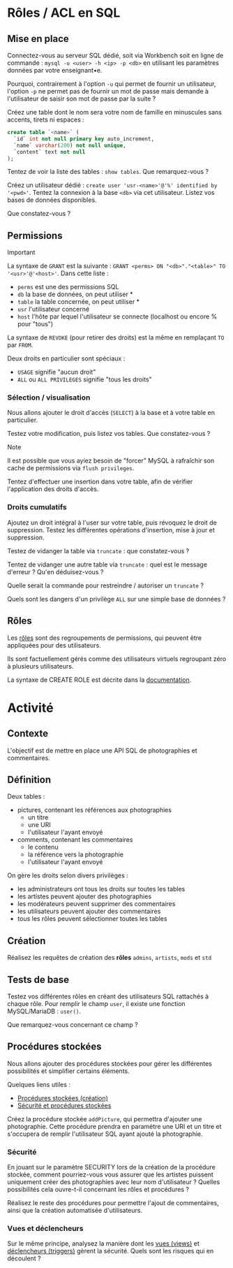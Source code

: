 # Rôles / ACL en SQL

## Mise en place

Connectez-vous au serveur SQL dédié, soit via Workbench soit en ligne de commande : `mysql -u <user> -h <ip> -p <db>` en utilisant les paramètres données par votre enseignant•e.

Pourquoi, contrairement à l'option `-u` qui permet de fournir un utilisateur, l'option `-p` ne permet pas de fournir un mot de passe mais demande à l'utilisateur de saisir son mot de passe par la suite ?

Créez une table dont le nom sera votre nom de famille en minuscules sans accents, tirets ni espaces :

```sql
create table `<name>` (
  `id` int not null primary key auto_increment,
  `name` varchar(200) not null unique,
  `content` text not null
);
```

Tentez de voir la liste des tables : `show tables`. Que remarquez-vous ?

Créez un utilisateur dédié : `create user 'usr-<name>'@'%' identified by '<pwd>'`.
Tentez la connexion à la base `<db>` via cet utilisateur. Listez vos bases de données disponibles.

Que constatez-vous ?

## Permissions

> [!IMPORTANT]
> La syntaxe de `GRANT` est la suivante : `GRANT <perms> ON "<db>"."<table>" TO '<usr>'@'<host>'`.
> Dans cette liste :
> - `perms` est une des permissions SQL
> - `db` la base de données, on peut utiliser *
> - `table` la table concernée, on peut utiliser *
> - `usr` l'utilisateur concerné
> - `host` l'hôte par lequel l'utilisateur se connecte (localhost ou encore % pour "tous")
> 
> La syntaxe de `REVOKE` (pour retirer des droits) est la même en remplaçant `TO` par `FROM`.
>
> Deux droits en particulier sont spéciaux :
> - `USAGE` signifie "aucun droit"
> - `ALL` ou `ALL PRIVILEGES` signifie "tous les droits"

### Sélection / visualisation

Nous allons ajouter le droit d'accès (`SELECT`) à la base et à votre table en particulier.

Testez votre modification, puis listez vos tables. Que constatez-vous ?

> [!NOTE]
> Il est possible que vous ayiez besoin de "forcer" MySQL à rafraîchir son cache de permissions via `flush privileges`.

Tentez d'effectuer une insertion dans votre table, afin de vérifier l'application des droits d'accès.

### Droits cumulatifs

Ajoutez un droit intégral à l'user sur votre table, puis révoquez le droit de suppression.
Testez les différentes opérations d'insertion, mise à jour et suppression.

Testez de vidanger la table via `truncate` : que constatez-vous ?

Tentez de vidanger une autre table via `truncate` : quel est le message d'erreur ? Qu'en déduisez-vous ?

Quelle serait la commande pour restreindre / autoriser un `truncate` ?

Quels sont les dangers d'un privilège `ALL` sur une simple base de données ?

## Rôles

Les [rôles](https://mariadb.com/docs/server/security/user-account-management/roles/roles_overview) sont des regroupements de permissions, qui peuvent être appliquées pour des utilisateurs.

Ils sont factuellement gérés comme des utilisateurs virtuels regroupant zéro à plusieurs utilisateurs.

La syntaxe de CREATE ROLE est décrite dans la [documentation](https://mariadb.com/docs/server/reference/sql-statements/account-management-sql-statements/create-role).

# Activité

## Contexte

L'objectif est de mettre en place une API SQL de photographies et commentaires.

## Définition

Deux tables :
- pictures, contenant les références aux photographies
  - un titre
  - une URI
  - l'utilisateur l'ayant envoyé
- comments, contenant les commentaires
  - le contenu
  - la référence vers la photographie
  - l'utilisateur l'ayant envoyé

On gère les droits selon divers privilèges :
- les administrateurs ont tous les droits sur toutes les tables
- les artistes peuvent ajouter des photographies
- les modérateurs peuvent supprimer des commentaires
- les utilisateurs peuvent ajouter des commentaires
- tous les rôles peuvent sélectionner toutes les tables

## Création

Réalisez les requêtes de création des __rôles__ `admins`, `artists`, `mods` et `std`

## Tests de base

Testez vos différentes rôles en créant des utilisateurs SQL rattachés à chaque rôle. Pour remplir le champ `user`, il existe une fonction MySQL/MariaDB : `user()`.

Que remarquez-vous concernant ce champ ?

## Procédures stockées

Nous allons ajouter des procédures stockées pour gérer les différentes possibilités et simplifier certains éléments.

Quelques liens utiles :
- [Procédures stockées (création)](https://mariadb.com/docs/server/server-usage/stored-routines/stored-procedures/create-procedure)
- [Sécurité et procédures stockées](https://mariadb.com/docs/server/server-usage/stored-routines/stored-functions/stored-routine-privileges)

Créez la procédure stockée `addPicture`, qui permettra d'ajouter une photographie.
Cette procédure prendra en paramètre une URI et un titre et s'occupera de remplir l'utilisateur SQL ayant ajouté la photographie.

### Sécurité

En jouant sur le paramètre SECURITY lors de la création de la procédure stockée, comment pourriez-vous vous assurer que les artistes puissent uniquement créer des photographies avec leur nom d'utilisateur ? Quelles possibilités cela ouvre-t-il concernant les rôles et procédures ?

Réalisez le reste des procédures pour permettre l'ajout de commentaires, ainsi que la création automatisée d'utilisateurs.

### Vues et déclencheurs

Sur le même principe, analysez la manière dont les [vues (views)](https://mariadb.com/docs/server/server-usage/views) et [déclencheurs (triggers)](https://mariadb.com/docs/server/server-usage/triggers-events/triggers/trigger-overview) gèrent la sécurité. Quels sont les risques qui en découlent ?
